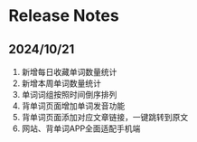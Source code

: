 # Release Notes

## 2024/10/21

1. 新增每日收藏单词数量统计
2. 新增本周单词数量统计
3. 单词词组按照时间倒序排列
4. 背单词页面增加单词发音功能
5. 背单词页面添加对应文章链接，一键跳转到原文
6. 网站、背单词APP全面适配手机端